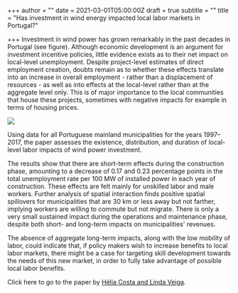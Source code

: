 +++
author = ""
date = 2021-03-01T05:00:00Z
draft = true
subtitle = ""
title = "Has investment in wind energy impacted local labor markets in Portugal?"

+++
Investment in wind power has grown remarkably in the past decades in Portugal (see figure). Although economic development is an argument for investment incentive policies, little evidence exists as to their net impact on local-level unemployment. Despite project-level estimates of direct employment creation, doubts remain as to whether these effects translate into an increase in overall employment - rather than a displacement of resources - as well as into effects at the local-level rather than at the aggregate level only. This is of major importance to the local communities that house these projects, sometimes with negative impacts for example in terms of housing prices.

![](/v1614616943/research_report/Figure1_l05omb.jpg)

Using data for all Portuguese mainland municipalities for the years 1997–2017, the paper assesses the existence, distribution, and duration of local-level labor impacts of wind power investment.

The results show that there are short-term effects during the construction phase, amounting to a decrease of 0.17 and 0.23 percentage points in the total unemployment rate per 100 MW of installed power in each year of construction. These effects are felt mainly for unskilled labor and male workers. Further analysis of spatial interaction finds positive spatial spillovers for municipalities that are 30 km or less away but not farther, implying workers are willing to commute but not migrate. There is only a very small sustained impact during the operations and maintenance phase, despite both short- and long-term impacts on municipalities' revenues.

The absence of aggregate long-term impacts, along with the low mobility of labor, could indicate that, if policy makers wish to increase benefits to local labor markets, there might be a case for targeting skill development towards the needs of this new market, in order to fully take advantage of possible local labor benefits.

Click here to go to the paper by [Hélia Costa and Linda Veiga](https://ideas.repec.org/p/nip/nipewp/05-2019.html).